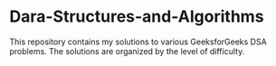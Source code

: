 # Dara-Structures-and-Algorithms
This repository contains my solutions to various GeeksforGeeks DSA problems. The solutions are organized by the level of difficulty.
